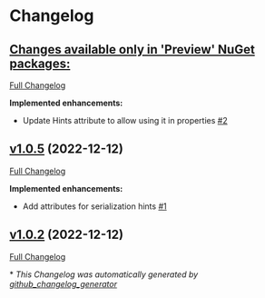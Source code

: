 # Changelog

## [**Changes available only in 'Preview' NuGet packages:**](https://github.com/nanoframework/System.Runtime.Serialization/tree/HEAD)

[Full Changelog](https://github.com/nanoframework/System.Runtime.Serialization/compare/v1.0.5...HEAD)

**Implemented enhancements:**

- Update Hints attribute to allow using it in properties [\#2](https://github.com/nanoframework/System.Runtime.Serialization/pull/2)

## [v1.0.5](https://github.com/nanoframework/System.Runtime.Serialization/tree/v1.0.5) (2022-12-12)

[Full Changelog](https://github.com/nanoframework/System.Runtime.Serialization/compare/v1.0.2...v1.0.5)

**Implemented enhancements:**

- Add attributes for serialization hints [\#1](https://github.com/nanoframework/System.Runtime.Serialization/pull/1)

## [v1.0.2](https://github.com/nanoframework/System.Runtime.Serialization/tree/v1.0.2) (2022-12-12)

[Full Changelog](https://github.com/nanoframework/System.Runtime.Serialization/compare/7e370a9ddefce93fbeadc1892040746601256bfa...v1.0.2)



\* *This Changelog was automatically generated by [github_changelog_generator](https://github.com/github-changelog-generator/github-changelog-generator)*
